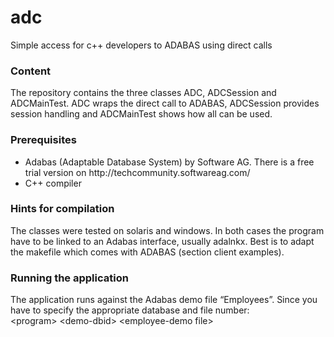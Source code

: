 # adc
Simple access for c++ developers to ADABAS using direct calls

<h3>Content</h3>
The repository contains the three classes ADC, ADCSession and ADCMainTest. ADC wraps the direct call to ADABAS, ADCSession provides session handling and ADCMainTest shows how all can be used.

<h3>Prerequisites</h3>
<ul>
  <li>Adabas (Adaptable Database System) by Software AG. There is a free trial version on http://techcommunity.softwareag.com/</li>
  <li>C++ compiler</li>
</ul>

<h3>Hints for compilation</h3>
The classes were tested on solaris and windows. In both cases the program have to be linked to an Adabas interface, usually adalnkx. Best is to adapt the makefile which comes with ADABAS (section client examples).

<h3>Running the application</h3>
The application runs against the Adabas demo file “Employees”. Since you have to specify the appropriate database and file number:<br>
&ltprogram&gt &ltdemo-dbid&gt &ltemployee-demo file&gt
